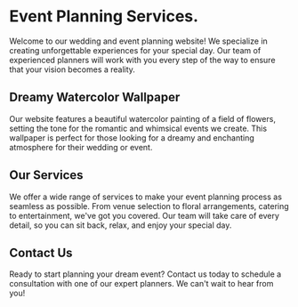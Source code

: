 <!--
Write me markdown content of website with wallpaper:

"A dreamy watercolor painting of a field of flowers for a wedding or event planning website"

The header of the page should not be copy of the text but rather a real content of the website which is using this wallpaper.
-->

<!--font:Poppins-->

# Event Planning Services.

Welcome to our wedding and event planning website! We specialize in creating unforgettable experiences for your special day. Our team of experienced planners will work with you every step of the way to ensure that your vision becomes a reality.

## Dreamy Watercolor Wallpaper

Our website features a beautiful watercolor painting of a field of flowers, setting the tone for the romantic and whimsical events we create. This wallpaper is perfect for those looking for a dreamy and enchanting atmosphere for their wedding or event.

## Our Services

We offer a wide range of services to make your event planning process as seamless as possible. From venue selection to floral arrangements, catering to entertainment, we've got you covered. Our team will take care of every detail, so you can sit back, relax, and enjoy your special day.

## Contact Us

Ready to start planning your dream event? Contact us today to schedule a consultation with one of our expert planners. We can't wait to hear from you!
